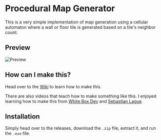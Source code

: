 # Procedural Map Generator
This is a very simple implementation of map generation using a cellular automaton where a wall or floor tile is generated based on a tile's neighbor count.

## Preview
![Preview](https://s9.gifyu.com/images/SZ87Z.gif)

## How can I make this?
Head over to the [Wiki](https://github.com/MakayaYoel/Procedural-Map-Generator/wiki/Tutorial) to learn how to make this.

There are also videos that teach how to make something like this. I enjoyed learning how to make this from [White Box Dev](https://youtu.be/slTEz6555Ts?si=7ra4MYzphw1DvV6d) and [Sebastian Lague](https://youtu.be/v7yyZZjF1z4?si=ixkQ0VCxOtyW7cRQ).

## Installation
Simply head over to the releases, download the `.zip` file, extract it, and run the `.exe` file.
